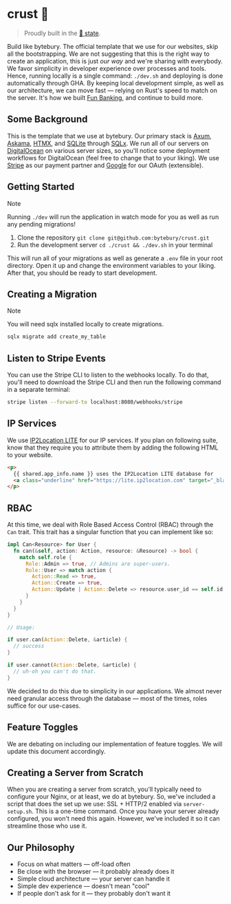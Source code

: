 # crust 🍕

> Proudly built in the [🍕 state](https://portal.ct.gov/).

Build like bytebury. The official template that we use for our websites, skip
all the bootstrapping. We are not suggesting that this is
the right way to create an application, this is just _our way_ and we're sharing
with everybody. We favor simplicity in developer
experience over processes and tools. Hence, running locally is a single command:
`./dev.sh` and deploying is done automatically through
GHA. By keeping local development simple, as well as our architecture, we can
move fast &mdash; relying on Rust's speed to match on the
server. It's how we built [Fun Banking](https://fun-banking.com),
and continue to build more.

## Some Background

This is the template that we use at bytebury. Our primary stack is [Axum](https://github.com/tokio-rs/axum),
[Askama](https://github.com/askama-rs/askama),
[HTMX](https://github.com/bigskysoftware/htmx), and [SQLite](https://sqlite.org/)
through [SQLx](https://github.com/launchbadge/sqlx). We run all of our servers
on [DigitalOcean](https://www.digitalocean.com/) on
various server sizes, so you'll notice some deployment workflows for
DigitalOcean (feel free to change that to your liking).
We use [Stripe](https://stripe.com) as our payment partner and
[Google](https://google.com) for our OAuth (extensible).

## Getting Started

> [!NOTE]
> Running `./dev` will run the application in watch mode for you as well as run
> any pending migrations!

1. Clone the repository `git clone git@github.com:bytebury/crust.git`
2. Run the development server `cd ./crust && ./dev.sh` in your terminal

This will run all of your migrations as well as generate a `.env` file in your
root directory. Open it up and change the environment variables to your liking.
After that, you should be ready to start development.

## Creating a Migration

> [!NOTE]
> You will need sqlx installed locally to create migrations.

```sh
sqlx migrate add create_my_table
```

## Listen to Stripe Events

You can use the Stripe CLI to listen to the webhooks locally. To do that,
you'll need to download the Stripe CLI and then run the following
command in a separate terminal:

```sh
stripe listen --forward-to localhost:8080/webhooks/stripe
```

## IP Services

We use [IP2Location LITE](https://lite.ip2location.com/database-download) for
our IP services. If you plan on following suite, know that they require
you to attribute them by adding the following HTML to your website.

```html
<p>
  {{ shared.app_info.name }} uses the IP2Location LITE database for
  <a class="underline" href="https://lite.ip2location.com" target="_blank">IP geolocation</a>.
</p>
```

## RBAC

At this time, we deal with Role Based Access Control (RBAC) through the `Can`
trait. This trait has a singular function that you can implement like so:

```rs
impl Can<Resource> for User {
  fn can(&self, action: Action, resource: &Resource) -> bool {
    match self.role {
      Role::Admin => true, // Admins are super-users.
      Role::User => match action {
        Action::Read => true,
        Action::Create => true,
        Action::Update | Action::Delete => resource.user_id == self.id,
      }
    }
  }
}

// Usage:

if user.can(Action::Delete, &article) {
  // success
}

if user.cannot(Action::Delete, &article) {
  // uh-oh you can't do that.
}
```

We decided to do this due to simplicity in our applications. We almost never
need granular access through the database &mdash; most of the times, roles
suffice for our use-cases.

## Feature Toggles
We are debating on including our implementation of feature toggles. We will update this document accordingly.

## Creating a Server from Scratch

When you are creating a server from scratch, you'll typically need to configure
your Nginx, or at least, we do at bytebury. So, we've included a script that
does the set up we use: SSL + HTTP/2 enabled via `server-setup.sh`. This is
a one-time command. Once you have your server already configured, you won't
need this again. However, we've included it so it can streamline those who use
it.

## Our Philosophy

* Focus on what matters &mdash; off-load often
* Be close with the browser &mdash; it probably already does it
* Simple cloud architecture &mdash; your server can handle it
* Simple dev experience &mdash; doesn't mean "cool"
* If people don't ask for it &mdash; they probably don't want it
